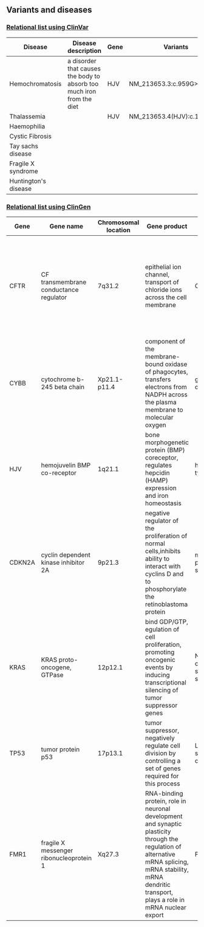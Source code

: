 ## Variants and diseases

### [Relational list using ClinVar](https://www.ncbi.nlm.nih.gov/clinvar/)

|Disease|Disease description|Gene|Variants|
|-------|-------------------|----|--------|
|Hemochromatosis|a disorder that causes the body to absorb too much iron from the diet|HJV|NM_213653.3:c.959G>T|
|Thalassemia|		|HJV|	NM_213653.4(HJV):c.1006G>T	|
|Haemophilia|		|		|		|
|Cystic Fibrosis|		|		|		|
|Tay sachs disease|		|		|		|
|Fragile X syndrome|		|		|		|
|Huntington's disease|		|		|		|


### [Relational list using ClinGen](https://clinicalgenome.org/)

|Gene|Gene name|Chromosomal location|Gene product|Disease|Disease description|
|----|---------|--------------------|------------|-------|-------------------|
|CFTR|CF transmembrane conductance regulator|7q31.2|epithelial ion channel, transport of chloride ions across the cell membrane|Cystic fibrosis|a genetic disorder characterized by the production of sweat with a high salt content and mucus secretions with an abnormal viscosity|		 |
|CYBB|cytochrome b-245 beta chain|Xp21.1-p11.4|component of the membrane-bound oxidase of phagocytes, transfers electrons from NADPH across the plasma membrane to molecular oxygen|granulomatous disease|chronic, X-linked|
|HJV|hemojuvelin BMP co-receptor|1q21.1|bone morphogenetic protein (BMP) coreceptor, regulates hepcidin (HAMP) expression and  iron homeostasis |hemochromatosis type 2A|		 |
|CDKN2A|cyclin dependent kinase inhibitor 2A|9p21.3| negative regulator of the proliferation of normal cells,inhibits ability to interact with cyclins D and to phosphorylate the retinoblastoma protein|melanoma-pancreatic cancer syndrome|		 |
|KRAS|KRAS proto-oncogene, GTPase|12p12.1|bind GDP/GTP, egulation of cell proliferation, promoting oncogenic events by inducing transcriptional silencing of tumor suppressor genes|Noonan syndrome, cardiofaciocutaneous syndrome, costello syndrome|		 |
|TP53|tumor protein p53|17p13.1|tumor suppressor, negatively regulate cell division by controlling a set of genes required for this process|Li.Fraumeni syndrome 1, familial ovarian cancer|		 |
|FMR1|fragile X messenger ribonucleoprotein 1|Xq27.3|RNA-binding protein, role in neuronal development and synaptic plasticity through the regulation of alternative mRNA splicing, mRNA stability, mRNA dendritic transport, plays a role in mRNA nuclear export|Fragile X syndrome|a genetic disorder characterized by mild-to-moderate intellectual disability|


